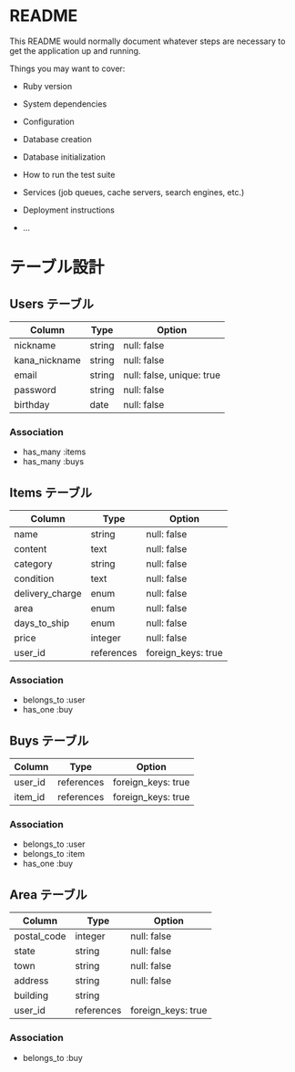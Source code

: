 # README

This README would normally document whatever steps are necessary to get the
application up and running.

Things you may want to cover:

* Ruby version

* System dependencies

* Configuration

* Database creation

* Database initialization

* How to run the test suite

* Services (job queues, cache servers, search engines, etc.)

* Deployment instructions

* ...


# テーブル設計

## Users テーブル

| Column        | Type   | Option                    |
|---------------|--------|---------------------------|
| nickname      | string | null: false               |
| kana_nickname | string | null: false               |
| email         | string | null: false, unique: true |
| password      | string | null: false               |
| birthday      | date   | null: false               |

### Association
- has_many :items
- has_many :buys


## Items テーブル

| Column          | Type       | Option             |
|-----------------|------------|--------------------|
| name            | string     | null: false        |
| content         | text       | null: false        |
| category        | string     | null: false        |
| condition       | text       | null: false        |
| delivery_charge | enum       | null: false        |
| area            | enum       | null: false        |
| days_to_ship    | enum       | null: false        |
| price           | integer    | null: false        |
| user_id         | references | foreign_keys: true |

### Association
- belongs_to :user
- has_one :buy


## Buys テーブル

| Column  | Type       | Option             |
|---------|------------|--------------------|
| user_id | references | foreign_keys: true |
| item_id | references | foreign_keys: true |

### Association
- belongs_to :user
- belongs_to :item
- has_one :buy


## Area テーブル
| Column      | Type       | Option             |
|-------------|------------|--------------------|
| postal_code | integer    | null: false        |
| state       | string     | null: false        |
| town        | string     | null: false        |
| address     | string     | null: false        |
| building    | string     |                    |
| user_id     | references | foreign_keys: true |

### Association
- belongs_to :buy

